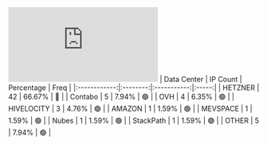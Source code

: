![Diagramm](https://github.com/obajay/StateSync-snapshots/blob/main/Projects/Uptick/1/README.md)
| Data Center | IP Count | Percentage | Freq |
|:------------:|:--------:|:-----------:|:-----:|
| HETZNER | 42 | 66.67% | 🔴 |
| Contabo | 5 | 7.94% | 🟢 |
| OVH | 4 | 6.35% | 🟢 |
| HIVELOCITY | 3 | 4.76% | 🟢 |
| AMAZON | 1 | 1.59% | 🟢 |
| MEVSPACE | 1 | 1.59% | 🟢 |
| Nubes | 1 | 1.59% | 🟢 |
| StackPath | 1 | 1.59% | 🟢 |
| OTHER | 5 | 7.94% | 🟢 |